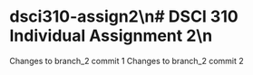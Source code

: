 # dsci310-assign2\n# DSCI 310 Individual Assignment 2\n
Changes to branch_2 commit 1
Changes to branch_2 commit 2
